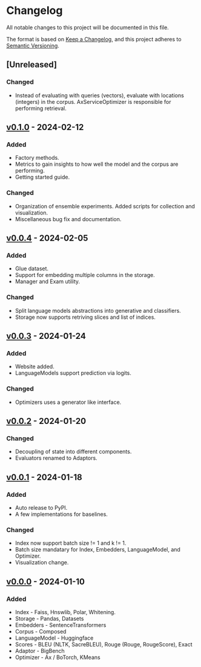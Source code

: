 # Changelog

All notable changes to this project will be documented in this file.

The format is based on [Keep a Changelog](https://keepachangelog.com/en/1.0.0/),
and this project adheres to [Semantic Versioning](https://semver.org/spec/v2.0.0.html).

## [Unreleased]

### Changed

- Instead of evaluating with queries (vectors), evaluate with locations (integers) in the corpus. AxServiceOptimizer is responsible for performing retrieval.


## [v0.1.0] - 2024-02-12

### Added

- Factory methods.
- Metrics to gain insights to how well the model and the corpus are performing.
- Getting started guide.

### Changed

- Organization of ensemble experiments. Added scripts for collection and visualization.
- Miscellaneous bug fix and documentation.

## [v0.0.4] - 2024-02-05

### Added

- Glue dataset.
- Support for embedding multiple columns in the storage.
- Manager and Exam utility.

### Changed

- Split language models abstractions into generative and classifiers.
- Storage now supports retriving slices and list of indices.

## [v0.0.3] - 2024-01-24

### Added

- Website added.
- LanguageModels support prediction via logits.

### Changed

- Optimizers uses a generator like interface.

## [v0.0.2] - 2024-01-20

### Changed

- Decoupling of state into different components.
- Evaluators renamed to Adaptors.

## [v0.0.1] - 2024-01-18

### Added

- Auto release to PyPI.
- A few implementations for baselines.

### Changed

- Index now support batch size != 1 and k != 1.
- Batch size mandatary for Index, Embedders, LanguageModel, and Optimizer.
- Visualization change.

## [v0.0.0] - 2024-01-10

### Added

- Index - Faiss, Hnswlib, Polar, Whitening.
- Storage - Pandas, Datasets
- Embedders - SentenceTransformers
- Corpus - Composed
- LanguageModel - Huggingface
- Scores - BLEU (NLTK, SacreBLEU), Rouge (Rouge, RougeScore), Exact
- Adaptor - BigBench
- Optimizer - Ax / BoTorch, KMeans

[v0.1.0]: https://github.com/rentruewang/bocoel/compare/v0.0.4...v0.1.0
[v0.0.4]: https://github.com/rentruewang/bocoel/compare/v0.0.3...v0.0.4
[v0.0.3]: https://github.com/rentruewang/bocoel/compare/v0.0.2...v0.0.3
[v0.0.2]: https://github.com/rentruewang/bocoel/compare/v0.0.1...v0.0.2
[v0.0.1]: https://github.com/rentruewang/bocoel/compare/v0.0.0...v0.0.1
[v0.0.0]: https://github.com/rentruewang/bocoel/compare/v0.0.0
